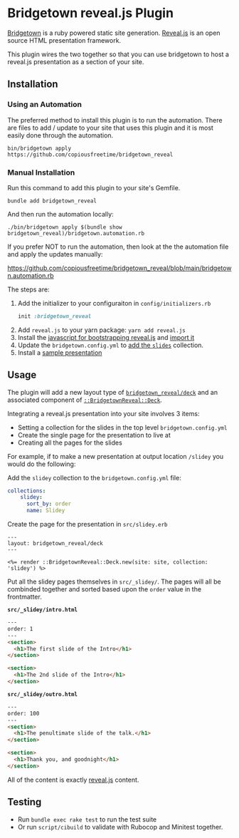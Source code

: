 # Bridgetown reveal.js Plugin

[Bridgetown](https://www.bridgetownrb.com) is a ruby powered static site
generation. [Reveal.js](https://revealjs.com) is an open source HTML
presentation framework.

This plugin wires the two together so that you can use bridgetown to host a
reveal.js presentation as a section of your site.

## Installation

### Using an Automation

The preferred method to install this plugin is to run the automation. There
are files to add / update to your site that uses this plugin and it is most
easily done through the automation.

```shell
bin/bridgetown apply https://github.com/copiousfreetime/bridgetown_reveal
```

### Manual Installation

Run this command to add this plugin to your site's Gemfile.

```shell
bundle add bridgetown_reveal
```

And then run the automation locally:

```shell
./bin/bridgetown apply $(bundle show bridgetown_reveal)/bridgetown.automation.rb
```

If you prefer NOT to run the automation, then look at the the automation file
and apply the updates manually:

<https://github.com/copiousfreetime/bridgetown_reveal/blob/main/bridgetown.automation.rb>

The steps are:

1. Add the initializer to your configuraiton in `config/initializers.rb`
    ```ruby
    init :bridgetown_reveal
    ```
2. Add `reveal.js` to your yarn package: `yarn add reveal.js`
3. Install the [javascript for bootstrapping reveal.js](https://github.com/copiousfreetime/bridgetown_reveal/blob/faec16917b99ae9646c771b7fb23c2c73a75b5db/bridgetown.automation.rb#L9-L49) and [import it](https://github.com/copiousfreetime/bridgetown_reveal/blob/faec16917b99ae9646c771b7fb23c2c73a75b5db/bridgetown.automation.rb#L56)
4. Update the `bridgetown.config.yml` to [add the `slides`](https://github.com/copiousfreetime/bridgetown_reveal/blob/faec16917b99ae9646c771b7fb23c2c73a75b5db/bridgetown.automation.rb#L63-L67) collection.
5. Install a [sample presentation](https://github.com/copiousfreetime/bridgetown_reveal/blob/faec16917b99ae9646c771b7fb23c2c73a75b5db/bridgetown.automation.rb#L71-L109)

## Usage

The plugin will add a new layout type of [`bridgetown_reveal/deck`](./layouts/bridgetown_reveal/deck.erb) and an
associated component of [`::BridgetownReveal::Deck`](./components/bridgetown_reveal/deck.rb).

Integrating a reveal.js presentation into your site involves 3 items:

- Setting a collection for the slides in the top level `bridgetown.config.yml`
- Create the single page for the presentation to live at
- Creating all the pages for the slides

For example, if to make a new presentation at output location `/slidey` you
would do the following:

Add the `slidey` collection to the `bridgetown.config.yml` file:

```yaml
collections:
    slidey:
      sort_by: order
      name: Slidey
```

Create the page for the presentation in `src/slidey.erb`

```erb
---
layout: bridgetown_reveal/deck
---

<%= render ::BridgetownReveal::Deck.new(site: site, collection: 'slidey') %>
```

Put all the slidey pages themselves in `src/_slidey/`. The pages will all be
combinded together and sorted based upon the `order` value in the frontmatter.

**`src/_slidey/intro.html`**
```html
---
order: 1
---
<section>
  <h1>The first slide of the Intro</h1>
</section>

<section>
  <h1>The 2nd slide of the Intro</h1>
</section>
```

**`src/_slidey/outro.html`**
```html
---
order: 100
---
<section>
  <h1>The penultimate slide of the talk.</h1>
</section>

<section>
  <h1>Thank you, and goodnight</h1>
</section>
```

All of the content is exactly [reveal.js](https://revealjs.com) content.

## Testing

* Run `bundle exec rake test` to run the test suite
* Or run `script/cibuild` to validate with Rubocop and Minitest together.

